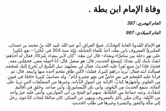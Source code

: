 <h1 dir="rtl">وفاة الإمام ابن بطة .</h1>

<h5 dir="rtl">العام الهجري:  387

العام الميلادي: 997

</h5>

<p dir="rtl">هو الإمامُ القُدوةُ العابدُ المحَدِّثُ, شيخُ العراق, أبو عبدِ الله عُبيد الله بنُ محمد بن حمدان، العكبريُّ المعروف بابن بطَّة، أحدُ عُلماءِ الحنابلة، وُلِدَ سنة 304 في عُكبَرا – تقع عُكبَرا على نهرِ دجلة بين سامرَّاء وبغداد- قال ابن بطة: "كان لأبي ببغداد شُرَكاءُ, فقال له أحدُهم: ابعَثْ بابنك إلى بغدادَ؛ لِيَسمَعَ الحديث, قال: هو صغيرٌ. قال: أنا أحمِلُه معي, فحمَلَني معه, فجئتُ فإذا ابنُ منيعٍ يُقرأ عليه الحديثُ. فقال لي بعضُهم: سل الشَّيخَ أن يُخرِجَ إليك مُعجَمَه, فسألتُ ابنَه فقال: نريدُ دراهِمَ كثيرةً, فقلتُ: لأمِّي طاق ملحم آخذه منها وأبيعه. قال: ثم قرأنا عليه المُعجَم في نفرٍ خاصٍّ في نحو عشرةِ أيام"، وله تصانيفُ كثيرةٌ حافلةٌ في فنونٍ مِن العلومِ، وأشهَرُها كتابُ: الإبانة عن أُصولِ الدِّيانة، وغيرها من المصَنَّفات التي تزيدُ على المائة، سَمِعَ الحديثَ مِن البَغَوي، وأبي بكر النَّيسابوريِّ، وابن صاعد، وخَلقٍ في أقاليمَ مُتعَدِّدة، وعنه جماعةٌ مِن الحُفَّاظ، منهم أبو الفتح بن أبي الفوارس، وأثنى عليه غيرُ واحد من الأئمَّة، وكان ممَّن يأمُرُ بالمعروف وينهى عن المنكر، كان صالحًا مُجابَ الدَّعوةِ، رحل إلى مكَّة والثغور والبصرة وغيرها في طلَبِ الحديثِ.</p></br>
